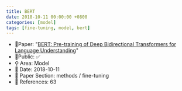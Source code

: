 ```yaml
---
title: BERT
date: 2018-10-11 00:00:00 +0800
categories: [model]
tags: [fine-tuning, model, bert]
---
```


- 📙Paper: "[BERT: Pre-training of Deep Bidirectional Transformers for Language Understanding](https://www.semanticscholar.org/paper/BERT%3A-Pre-training-of-Deep-Bidirectional-for-Devlin-Chang/df2b0e26d0599ce3e70df8a9da02e51594e0e992)"
- 🔑Public: ✅
- ⚲ Area: Model
- 📅 Date: 2018-10-11
- 🔎 Paper Section: methods / fine-tuning
- 📝 References: 63
